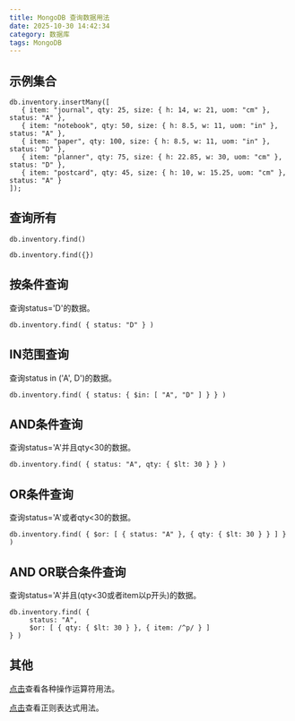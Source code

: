 ```yaml
---
title: MongoDB 查询数据用法
date: 2025-10-30 14:42:34
category: 数据库
tags: MongoDB
---
```


## 示例集合

```
db.inventory.insertMany([
   { item: "journal", qty: 25, size: { h: 14, w: 21, uom: "cm" }, status: "A" },
   { item: "notebook", qty: 50, size: { h: 8.5, w: 11, uom: "in" }, status: "A" },
   { item: "paper", qty: 100, size: { h: 8.5, w: 11, uom: "in" }, status: "D" },
   { item: "planner", qty: 75, size: { h: 22.85, w: 30, uom: "cm" }, status: "D" },
   { item: "postcard", qty: 45, size: { h: 10, w: 15.25, uom: "cm" }, status: "A" }
]);
```


## 查询所有


```
db.inventory.find()

db.inventory.find({})
```


## 按条件查询

查询status='D'的数据。


```
db.inventory.find( { status: "D" } )
```


## IN范围查询

查询status in ('A', D')的数据。

```
db.inventory.find( { status: { $in: [ "A", "D" ] } } )
```

## AND条件查询

查询status='A'并且qty<30的数据。

```
db.inventory.find( { status: "A", qty: { $lt: 30 } } )
```

## OR条件查询

查询status='A'或者qty<30的数据。

```
db.inventory.find( { $or: [ { status: "A" }, { qty: { $lt: 30 } } ] } )
```

## AND OR联合条件查询

查询status='A'并且(qty<30或者item以p开头)的数据。


```
db.inventory.find( {
     status: "A",
     $or: [ { qty: { $lt: 30 } }, { item: /^p/ } ]
} )
```

## 其他

[点击](https://docs.mongodb.com/manual/reference/operator/query/)查看各种操作运算符用法。

[点击](https://docs.mongodb.com/manual/reference/operator/query/regex/#op._S_regex)查看正则表达式用法。

